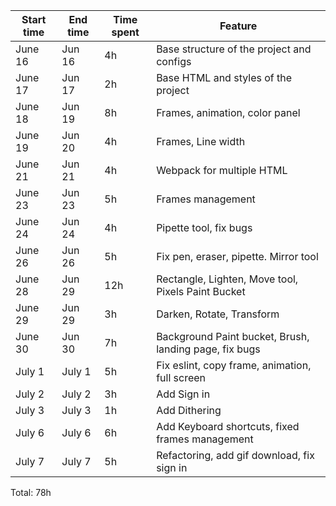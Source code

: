 | Start time  | End time | Time spent | Feature |
|-----------|-------------|-------------|-------------|
| June 16 | Jun 16 | 4h | Base structure of the project and configs |
| June 17 | Jun 17 | 2h | Base HTML and styles of the project |
| June 18 | Jun 19 | 8h | Frames, animation, color panel |
| June 19 | Jun 20 | 4h | Frames, Line width  |
| June 21 | Jun 21 | 4h | Webpack for multiple HTML  |
| June 23 | Jun 23 | 5h | Frames management  |
| June 24 | Jun 24 | 4h | Pipette tool, fix bugs |
| June 26 | Jun 26 | 5h | Fix pen, eraser, pipette. Mirror tool  |
| June 28 | Jun 29 | 12h | Rectangle, Lighten, Move tool, Pixels Paint Bucket  |
| June 29 | Jun 29 | 3h | Darken, Rotate, Transform  |
| June 30 | Jun 30 | 7h | Background Paint bucket, Brush, landing page, fix bugs  |
| July 1 | July 1 | 5h | Fix eslint, copy frame, animation, full screen |
| July 2 | July 2 | 3h | Add Sign in |
| July 3 | July 3 | 1h | Add Dithering |
| July 6 | July 6 | 6h | Add Keyboard shortcuts, fixed frames management |
| July 7 | July 7 | 5h | Refactoring, add gif download, fix sign in |

Total: 78h
